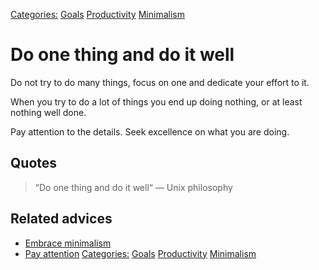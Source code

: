 [Categories:](../Categories/index.md) [Goals](../Categories/Goals.md) [Productivity](../Categories/Productivity.md) [Minimalism](../Categories/Minimalism.md)
# Do one thing and do it well

Do not try to do many things, focus on one and dedicate your effort to it.

When you try to do a lot of things you end up doing nothing, or at least nothing well done.

Pay attention to the details. Seek excellence on what you are doing.

## Quotes

> “Do one thing and do it well“ — Unix philosophy

## Related advices

- [Embrace minimalism](../Embrace%20minimalism/index.md)
- [Pay attention](../Pay%20attention/index.md)
[Categories:](../Categories/index.md) [Goals](../Categories/Goals.md) [Productivity](../Categories/Productivity.md) [Minimalism](../Categories/Minimalism.md)